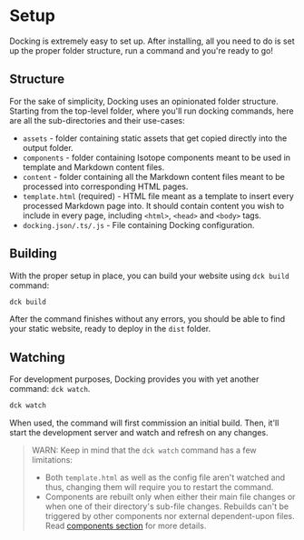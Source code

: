 # Setup

Docking is extremely easy to set up. After installing, all you need to do is set up the proper folder structure, run a command and you're ready to go!

## Structure

For the sake of simplicity, Docking uses an opinionated folder structure. Starting from the top-level folder, where you'll run docking commands, here are all the sub-directories and their use-cases:

- `assets` - folder containing static assets that get copied directly into the output folder.
- `components` - folder containing Isotope components meant to be used in template and Markdown content files.
- `content` - folder containing all the Markdown content files meant to be processed into corresponding HTML pages.
- `template.html` (required) - HTML file meant as a template to insert every processed Markdown page into. It should contain content you wish to include in every page, including `<html>`, `<head>` and `<body>` tags.
- `docking.json/.ts/.js` - File containing Docking configuration.

## Building

With the proper setup in place, you can build your website using `dck build` command:

```bash
dck build
```

After the command finishes without any errors, you should be able to find your static website, ready to deploy in the `dist` folder.

## Watching

For development purposes, Docking provides you with yet another command: `dck watch`.

```bash
dck watch
```

When used, the command will first commission an initial build. Then, it'll start the development server and watch and refresh on any changes.

> WARN: Keep in mind that the `dck watch` command has a few limitations:
>
> - Both `template.html` as well as the config file aren't watched and thus, changing them will require you to restart the command.
> - Components are rebuilt only when either their main file changes or when one of their directory's sub-file changes. Rebuilds can't be triggered by other components nor external dependent-upon files. Read [components section](./components.md) for more details.

